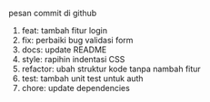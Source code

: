 pesan commit di github

1. feat: tambah fitur login
2. fix: perbaiki bug validasi form
3. docs: update README
4. style: rapihin indentasi CSS
5. refactor: ubah struktur kode tanpa nambah fitur
6. test: tambah unit test untuk auth
7. chore: update dependencies
